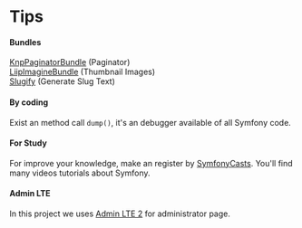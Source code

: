 # Tips

#### Bundles

[KnpPaginatorBundle](https://github.com/KnpLabs/KnpPaginatorBundle) (Paginator)<br>
[LiipImagineBundle](https://github.com/liip/LiipImagineBundle) (Thumbnail Images)<br>
[Slugify](https://github.com/cocur/slugify) (Generate Slug Text)

#### By coding

Exist an method call `dump()`, it's an debugger available of all Symfony code.

#### For Study

For improve your knowledge, make an register by [SymfonyCasts](https://symfonycasts.com/).
You'll find many videos tutorials about Symfony.

#### Admin LTE

In this project we uses [Admin LTE 2](https://github.com/ColorlibHQ/AdminLTE) for administrator page.